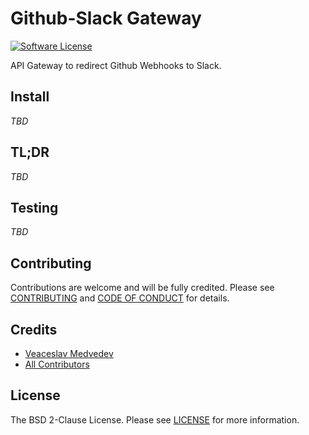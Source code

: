 # Github-Slack Gateway

[![Software License][ico-license]][link-license]

API Gateway to redirect Github Webhooks to Slack.

## Install

_TBD_

## TL;DR
   
_TBD_

## Testing

_TBD_

## Contributing

Contributions are welcome and will be fully credited. Please see [CONTRIBUTING](CONTRIBUTING.md) and [CODE OF CONDUCT](CODE_OF_CONDUCT.md) for details.

## Credits

- [Veaceslav Medvedev](https://github.com/slavcodev)
- [All Contributors](../../contributors)

## License

The BSD 2-Clause License. Please see [LICENSE][link-license] for more information.

[ico-license]: https://img.shields.io/badge/License-BSD%202--Clause-blue.svg?style=flat-square

[link-license]: LICENSE
